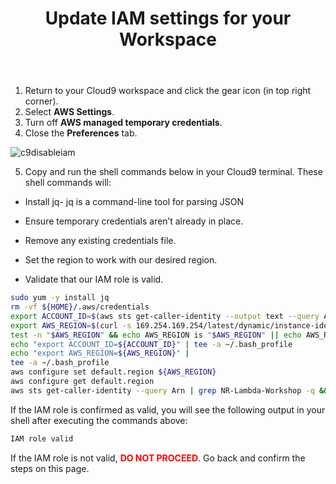 ﻿---
title: "Update IAM settings for your Workspace"
chapter: false
weight: 417
---

1. Return to your Cloud9 workspace and click the gear icon (in top right corner).
1. Select **AWS Settings**.
1. Turn off **AWS managed temporary credentials**. 
1. Close the **Preferences** tab.

![c9disableiam](/images/c9disableiam.png)

5. Copy and run the shell commands below in your Cloud9 terminal. These shell commands will: 

- Install jq- jq is a command-line tool for parsing JSON

- Ensure temporary credentials aren’t already in place.

- Remove any existing credentials file.

- Set the region to work with our desired region.

- Validate that our IAM role is valid. 

```sh
sudo yum -y install jq
rm -vf ${HOME}/.aws/credentials
export ACCOUNT_ID=$(aws sts get-caller-identity --output text --query Account)
export AWS_REGION=$(curl -s 169.254.169.254/latest/dynamic/instance-identity/document | jq -r '.region')
test -n "$AWS_REGION" && echo AWS_REGION is "$AWS_REGION" || echo AWS_REGION is not set
echo "export ACCOUNT_ID=${ACCOUNT_ID}" | tee -a ~/.bash_profile
echo "export AWS_REGION=${AWS_REGION}" | 
tee -a ~/.bash_profile
aws configure set default.region ${AWS_REGION}
aws configure get default.region
aws sts get-caller-identity --query Arn | grep NR-Lambda-Workshop -q && echo "IAM role valid" || echo "IAM role NOT valid"
```

If the IAM role is confirmed as valid, you will see the following output in your shell after executing the commands above:

```sh
IAM role valid
```

If the IAM role is not valid, <span style="color: red;">**DO NOT PROCEED**</span>. Go back and confirm the steps on this page. 
